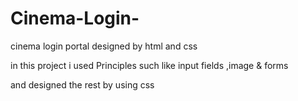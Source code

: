# Cinema-Login-
cinema login portal designed by html and css

in this project i used Principles such like input fields ,image & forms

and designed the rest by using css
